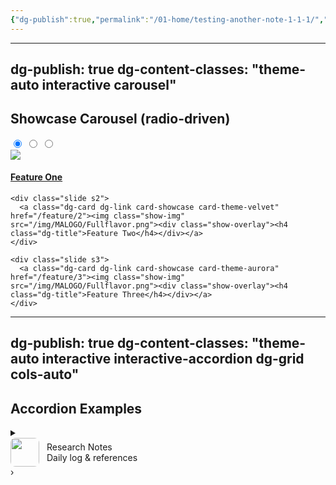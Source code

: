 ```yaml
---
{"dg-publish":true,"permalink":"/01-home/testing-another-note-1-1-1/","noteIcon":"","created":"2025-09-22T17:00:08.544+02:00","updated":"2025-09-22T17:01:04.839+02:00"}
---
```


---
dg-publish: true
dg-content-classes: "theme-auto interactive carousel"
---

<h2 class="dg-title">Showcase Carousel (radio-driven)</h2>

<input type="radio" id="c1" name="c" checked>
<input type="radio" id="c2" name="c">
<input type="radio" id="c3" name="c">

<div class="carousel">
  <div class="slides">
    <div class="slide s1">
      <a class="dg-card dg-link card-showcase card-theme-holo" href="/feature/1"><img class="show-img" src="/img/MALOGO/Fullflavor.png"><div class="show-overlay"><h4 class="dg-title">Feature One</h4></div></a>
    </div>

    <div class="slide s2">
      <a class="dg-card dg-link card-showcase card-theme-velvet" href="/feature/2"><img class="show-img" src="/img/MALOGO/Fullflavor.png"><div class="show-overlay"><h4 class="dg-title">Feature Two</h4></div></a>
    </div>

    <div class="slide s3">
      <a class="dg-card dg-link card-showcase card-theme-aurora" href="/feature/3"><img class="show-img" src="/img/MALOGO/Fullflavor.png"><div class="show-overlay"><h4 class="dg-title">Feature Three</h4></div></a>
    </div>
  </div>

  <div class="controls" role="tablist" aria-label="Showcase slides">
    <label for="c1" role="tab" tabindex="0" aria-controls="slide1" aria-selected="true"></label>
    <label for="c2" role="tab" tabindex="0" aria-controls="slide2"></label>
    <label for="c3" role="tab" tabindex="0" aria-controls="slide3"></label>
  </div>
</div>

---
dg-publish: true
dg-content-classes: "theme-auto interactive interactive-accordion dg-grid cols-auto"
---

<h2 class="dg-title">Accordion Examples</h2>

<a class="dg-card dg-link dg-card--md">
  <div class="dg-content">
    <details>
      <summary>
        <div style="display:flex; gap:0.75rem; align-items:center;">
          <img src="/img/MALOGO/Fullflavor.png" style="width:46px;height:46px;border-radius:8px;object-fit:cover;" alt="">
          <div>
            <div class="dg-title">Research Notes</div>
            <div class="dg-sub">Daily log & references</div>
          </div>
        </div>
        <span class="dg-toggle-icon" aria-hidden>›</span>
      </summary>

      <div class="acc-panel">
        <p class="dg-excerpt">This is an accordion built on &lt;details&gt; / &lt;summary&gt; for great accessibility. Use it for notes you want to expand inline.</p>
        <ul><li>Link A</li><li>Link B</li><li>Link C</li></ul>
      </div>
    </details>
  </div>
</a>

